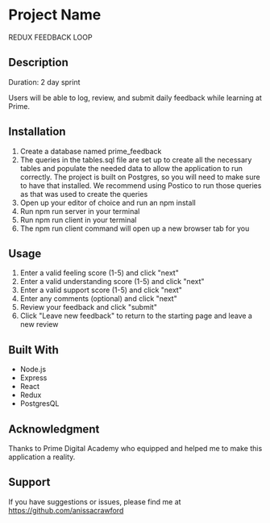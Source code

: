# Project Name

REDUX FEEDBACK LOOP

## Description

Duration: 2 day sprint 

Users will be able to log, review, and submit daily feedback while learning at Prime. 

## Installation 
1. Create a database named prime_feedback
2. The queries in the tables.sql file are set up to create all the necessary tables and populate the needed data to allow the application to run correctly. The project is built on Postgres, so you will need to make sure to have that installed. We recommend using Postico to run those queries as that was used to create the queries
3. Open up your editor of choice and run an npm install
4. Run npm run server in your terminal
5. Run npm run client in your terminal
6. The npm run client command will open up a new browser tab for you

## Usage 
1. Enter a valid feeling score (1-5) and click "next"
2. Enter a valid understanding score (1-5) and click "next"
3. Enter a valid support score (1-5) and click "next"
4. Enter any comments (optional) and click "next"
5. Review your feedback and click "submit"
6. Click "Leave new feedback" to return to the starting page and leave a new review

## Built With 
- Node.js
- Express
- React
- Redux 
- PostgresQL

## Acknowledgment 
Thanks to Prime Digital Academy who equipped and helped me to make this application a reality. 

## Support 
If you have suggestions or issues, please find me at https://github.com/anissacrawford

